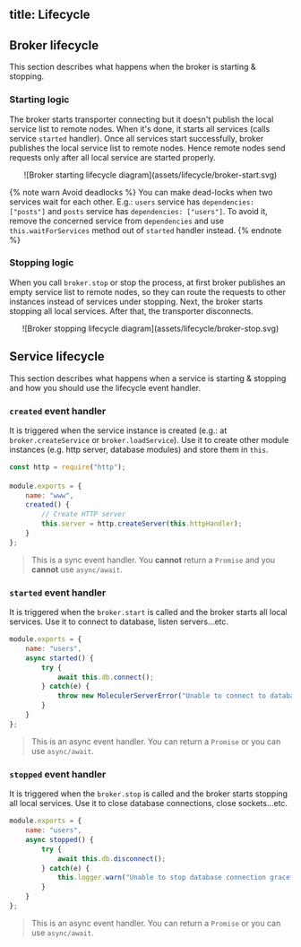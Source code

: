 title: Lifecycle
---

## Broker lifecycle
This section describes what happens when the broker is starting & stopping.

### Starting logic
The broker starts transporter connecting but it doesn't publish the local service list to remote nodes. When it's done, it starts all services (calls service `started` handler). Once all services start successfully, broker publishes the local service list to remote nodes. Hence remote nodes send requests only after all local service are started properly.

<div align="center">
![Broker starting lifecycle diagram](assets/lifecycle/broker-start.svg)
</div>

{% note warn Avoid deadlocks %}
You can make dead-locks when two services wait for each other. E.g.: `users` service has `dependencies: ["posts"]` and `posts` service has `dependencies: ["users"]`. To avoid it, remove the concerned service from `dependencies` and use `this.waitForServices` method out of `started` handler instead.
{% endnote %}

### Stopping logic
When you call `broker.stop` or stop the process, at first broker publishes an empty service list to remote nodes, so they can route the requests to other instances instead of services under stopping. Next, the broker starts stopping all local services. After that, the transporter disconnects.

<div align="center">
![Broker stopping lifecycle diagram](assets/lifecycle/broker-stop.svg)
</div>

## Service lifecycle
This section describes what happens when a service is starting & stopping and how you should use the lifecycle event handler.

### `created` event handler
It is triggered when the service instance is created (e.g.: at `broker.createService` or `broker.loadService`).
Use it to create other module instances (e.g. http server, database modules) and store them in `this`. 

```js
const http = require("http");

module.exports = {
    name: "www",
    created() {
        // Create HTTP server
        this.server = http.createServer(this.httpHandler);
    }
};
```

> This is a sync event handler. You **cannot** return a `Promise` and you **cannot** use `async/await`.

### `started` event handler
It is triggered when the `broker.start` is called and the broker starts all local services. Use it to connect to database, listen servers...etc.

```js
module.exports = {
    name: "users",
    async started() {
        try {
            await this.db.connect();
        } catch(e) {
            throw new MoleculerServerError("Unable to connect to database.", e.message);
        }
    }
};
```

> This is an async event handler. You can return a `Promise` or you can use `async/await`.

### `stopped` event handler
It is triggered when the `broker.stop` is called and the broker starts stopping all local services. Use it to close database connections, close sockets...etc.

```js
module.exports = {
    name: "users",
    async stopped() {
        try {
            await this.db.disconnect();
        } catch(e) {
            this.logger.warn("Unable to stop database connection gracefully.", e);
        }
    }
};
```

> This is an async event handler. You can return a `Promise` or you can use `async/await`.
